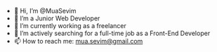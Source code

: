 - 👋 Hi, I’m @MuaSevim
- 👀 I’m a Junior Web Developer
- 🌱 I’m currently working as a freelancer
- 💞️ I’m actively searching for a full-time job as a Front-End Developer
- 📫 How to reach me: mua.sevim@gmail.com

<!---
MuaSevim/MuaSevim is a ✨ special ✨ repository because its `README.md` (this file) appears on your GitHub profile.
You can click the Preview link to take a look at your changes.
--->

